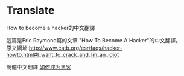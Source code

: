 Translate
=========

How to become a hacker的中文翻譯

這篇是Eric Raymond寫的文章 "How To Become A Hacker"的中文翻譯。
<br>原文網址:http://www.catb.org/esr/faqs/hacker-howto.html#I_want_to_crack_and_Im_an_idiot

簡體中文翻譯 [如何成为黑客](http://idarkside.org/docs/hacker-howto.html)
